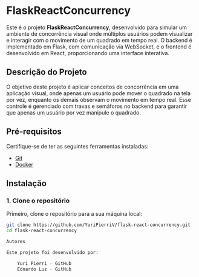 # FlaskReactConcurrency

Este é o projeto **FlaskReactConcurrency**, desenvolvido para simular um ambiente de concorrência visual onde múltiplos usuários podem visualizar e interagir com o movimento de um quadrado em tempo real. O backend é implementado em Flask, com comunicação via WebSocket, e o frontend é desenvolvido em React, proporcionando uma interface interativa.

## Descrição do Projeto

O objetivo deste projeto é aplicar conceitos de concorrência em uma aplicação visual, onde apenas um usuário pode mover o quadrado na tela por vez, enquanto os demais observam o movimento em tempo real. Esse controle é gerenciado com travas e semáforos no backend para garantir que apenas um usuário por vez manipule o quadrado.

## Pré-requisitos

Certifique-se de ter as seguintes ferramentas instaladas:

- [Git](https://git-scm.com/)
- [Docker](https://www.docker.com/)

## Instalação

### 1. Clone o repositório

Primeiro, clone o repositório para a sua máquina local:

```bash
git clone https://github.com/YuriPierriV/flask-react-concurrency.git
cd flask-react-concurrency

Autores

Este projeto foi desenvolvido por:

    Yuri Pierri - GitHub
    Ednardo Luz - GitHub
